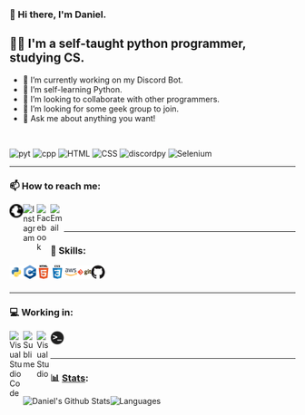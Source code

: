 ### 👋 Hi there, I'm Daniel.


## 👨‍💻 I'm a self-taught python programmer, studying CS. 


- 🔭 I’m currently working on my Discord Bot.
- 🌱 I’m self-learning Python.
- 👯 I’m looking to collaborate with other programmers.
- 🤔 I’m looking for some geek group to join.
- 💬 Ask me about anything you want!


<br/>

![pyt](https://img.shields.io/badge/python-3.7-blueviolet?style=for-the-badge&logo=python&logoColor=blueviolet) ![cpp](https://img.shields.io/badge/c++-11-blueviolet?style=for-the-badge&logoColor=blueviolet&logo=c%2B%2B) ![HTML](https://img.shields.io/badge/HTML-5-blueviolet?style=for-the-badge&logoColor=blueviolet&logo=html5) ![CSS](https://img.shields.io/badge/CSS-3-blueviolet?style=for-the-badge&logoColor=blueviolet&logo=css3)  ![discordpy](https://img.shields.io/badge/discord-py-blueviolet?style=for-the-badge&logo=discord&logoColor=blueviolet) ![Selenium](https://img.shields.io/badge/Selenium-3.141.0-blueviolet?style=for-the-badge&logoColor=blueviolet&logo=sellfy)


---

### 📫 How to reach me:

[<img align="left" alt="website.com" width="24px" src="https://raw.githubusercontent.com/iconic/open-iconic/master/svg/globe.svg" />][website]
[<img align="left" alt="Instagram" width="24px" src="https://cdn.jsdelivr.net/npm/simple-icons@v3/icons/instagram.svg" />][instagram]
[<img align="left" alt="Facebook" width="24px" src="https://cdn.jsdelivr.net/npm/simple-icons@v3/icons/facebook.svg" />][facebook]
[<img align="left" alt="Email" width="24px" src="https://cdn.jsdelivr.net/npm/simple-icons@v3/icons/gmail.svg" />][email]

<br/>
<br/>

---

### 🧠 Skills:

<img align="left" alt="Python" width="24px" src="https://raw.githubusercontent.com/github/explore/80688e429a7d4ef2fca1e82350fe8e3517d3494d/topics/python/python.png" />

<img align="left" alt="C++" width="24px" src="https://raw.githubusercontent.com/github/explore/80688e429a7d4ef2fca1e82350fe8e3517d3494d/topics/cpp/cpp.png" />

<img align="left" alt="HTML5" width="24px" src="https://raw.githubusercontent.com/github/explore/80688e429a7d4ef2fca1e82350fe8e3517d3494d/topics/html/html.png" />

<img align="left" alt="CSS3" width="24px" src="https://raw.githubusercontent.com/github/explore/80688e429a7d4ef2fca1e82350fe8e3517d3494d/topics/css/css.png" />

<img align="left" alt="CSS3" width="24px" src="https://raw.githubusercontent.com/github/explore/80688e429a7d4ef2fca1e82350fe8e3517d3494d/topics/aws/aws.png" />

<img align="left" alt="Git" width="24px" src="https://raw.githubusercontent.com/github/explore/80688e429a7d4ef2fca1e82350fe8e3517d3494d/topics/git/git.png" />

<img align="left" alt="GitHub" width="24px" src="https://raw.githubusercontent.com/github/explore/78df643247d429f6cc873026c0622819ad797942/topics/github/github.png" />



<br>
<br>

---

### 💻 Working in: 

<img align="left" alt="Visual Studio Code" width="24px" src="https://cdn.jsdelivr.net/npm/simple-icons@v3/icons/visualstudiocode.svg" />

<img align="left" alt="Sublime" width="24px" src="https://cdn.jsdelivr.net/npm/simple-icons@v3/icons/sublimetext.svg" />

<img align="left" alt="Visual Studio" width="24px" src="https://cdn.jsdelivr.net/npm/simple-icons@v3/icons/visualstudio.svg" />

<img align="left" alt="Terminal" width="24px" src="https://raw.githubusercontent.com/github/explore/80688e429a7d4ef2fca1e82350fe8e3517d3494d/topics/terminal/terminal.png" />

<br/>
<br/>

---

### 📊 [Stats][githubstat]: 

<img align="left" alt="Daniel's Github Stats" src="https://github-readme-stats.vercel.app/api?username=Daydream404&show_icons=true&hide_border=true&title_color=000000&text_color=000000&icon_color=000000&include_all_commits=true" />

<img align="left" alt="Languages" src="https://github-readme-stats.vercel.app/api/top-langs/?username=Daydream404&title_color=000000&text_color=000000&icon_color=000000&hide_border=true" />
 


[githubstat]: https://github.com/anuraghazra/github-readme-stats
[instagram]: https://instagram.com/slosar._.daniel
[email]: mailto:danielslosar@protonmail.com
[facebook]: https://www.facebook.com/405error
[website]: https://daydream404.github.io/website/
